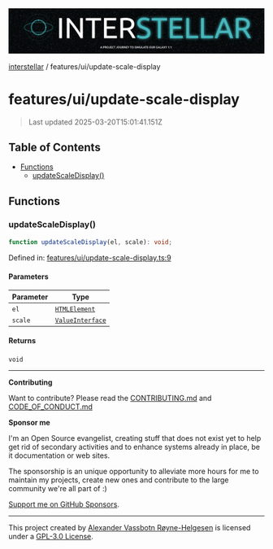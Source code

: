 <div><img alt="SPECCER logo" src="https://raw.githubusercontent.com/phun-ky/interstellar/main/public/interstellar-header.png" style="max-height:120px;"/></div>

[interstellar](../../README.md) / features/ui/update-scale-display

# features/ui/update-scale-display

> Last updated 2025-03-20T15:01:41.151Z

## Table of Contents

- [Functions](#functions)
  - [updateScaleDisplay()](#updatescaledisplay)

## Functions

### updateScaleDisplay()

```ts
function updateScaleDisplay(el, scale): void;
```

Defined in:
[features/ui/update-scale-display.ts:9](https://github.com/phun-ky/interstellar/blob/main/src/features/ui/update-scale-display.ts#L9)

#### Parameters

| Parameter | Type                                                                    |
| --------- | ----------------------------------------------------------------------- |
| `el`      | [`HTMLElement`](https://developer.mozilla.org/docs/Web/API/HTMLElement) |
| `scale`   | [`ValueInterface`](../../types/distance.md#valueinterface)              |

#### Returns

`void`

---

**Contributing**

Want to contribute? Please read the
[CONTRIBUTING.md](https://github.com/phun-ky/interstellar/blob/main/CONTRIBUTING.md)
and
[CODE_OF_CONDUCT.md](https://github.com/phun-ky/interstellar/blob/main/CODE_OF_CONDUCT.md)

**Sponsor me**

I'm an Open Source evangelist, creating stuff that does not exist yet to help
get rid of secondary activities and to enhance systems already in place, be it
documentation or web sites.

The sponsorship is an unique opportunity to alleviate more hours for me to
maintain my projects, create new ones and contribute to the large community
we're all part of :)

[Support me on GitHub Sponsors](https://github.com/sponsors/phun-ky).

---

This project created by [Alexander Vassbotn Røyne-Helgesen](http://phun-ky.net)
is licensed under a
[GPL-3.0 License](https://choosealicense.com/licenses/gpl-3.0/).
